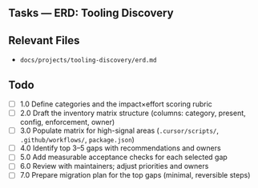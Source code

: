 ## Tasks — ERD: Tooling Discovery

## Relevant Files

- `docs/projects/tooling-discovery/erd.md`

## Todo

- [ ] 1.0 Define categories and the impact×effort scoring rubric
- [ ] 2.0 Draft the inventory matrix structure (columns: category, present, config, enforcement, owner)
- [ ] 3.0 Populate matrix for high-signal areas (`.cursor/scripts/`, `.github/workflows/`, `package.json`)
- [ ] 4.0 Identify top 3–5 gaps with recommendations and owners
- [ ] 5.0 Add measurable acceptance checks for each selected gap
- [ ] 6.0 Review with maintainers; adjust priorities and owners
- [ ] 7.0 Prepare migration plan for the top gaps (minimal, reversible steps)
